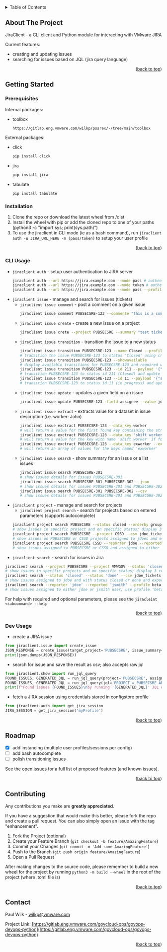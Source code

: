 <a name="readme-top"></a>

<!-- TABLE OF CONTENTS -->
<details>
  <summary>Table of Contents</summary>
  <ol>
    <li>
      <a href="#about-the-project">About The Project</a>
    </li>
    <li>
      <a href="#getting-started">Getting Started</a>
      <ul>
        <li><a href="#prerequisites">Prerequisites</a></li>
        <li><a href="#installation">Installation</a></li>
      </ul>
    </li>
    <li><a href="#cliusage">CLI Usage</a></li>
    <li><a href="#devusage">Dev Usage</a></li>
    <li><a href="#roadmap">Roadmap</a></li>
    <li><a href="#contributing">Contributing</a></li>
    <li><a href="#contact">Contact</a></li>
  </ol>
</details>



<!-- ABOUT THE PROJECT -->
## About The Project

JiraClient - a CLI client and Python module for interacting with VMware JIRA

Current features:
* creating and updating issues
* searching for issues based on JQL (jira query language)

<p align="right">(<a href="#readme-top">back to top</a>)</p>



<!-- GETTING STARTED -->
## Getting Started

### Prerequisites

Internal packages:
* toolbox
  ```sh
  https://gitlab.eng.vmware.com/wilkp/pssrex/-/tree/main/toolbox
  ```
External packages:
* click
  ```sh
  pip install click
  ```
* jira
  ```sh
  pip install jira
  ```
* tabulate
  ```sh
  pip install tabulate
  ```

### Installation

1. Clone the repo or download the latest wheel from /dist
2. Install the wheel with pip or add the cloned repo to one of your paths (python3 -c "import sys; print(sys.path)")
3. To use the jiraclient in CLI mode (ie as a bash command), run `jiraclient auth -u JIRA_URL_HERE -m (pass/token)` to setup your user profile

<p align="right">(<a href="#readme-top">back to top</a>)</p>



<!-- CLI USAGE EXAMPLES -->
### CLI Usage

* `jiraclient auth` - setup user authentication to JIRA server
  ```sh
  jiraclient auth --url https://jira.example.com --mode pass # authenticate with username and password (saved to default profile)
  jiraclient auth --url https://jira.example.com --mode token # authenticate with user API token
  jiraclient auth --url https://jira.example.com --mode pass --profile beta # authenticate with user API token and create a new profile 'beta'
  ```
* `jiraclient issue` - manage and search for issues (tickets)
  * `jiraclient issue comment` - post a comment on a given issue
    ```sh
    jiraclient issue comment PUBSECSRE-123 --commente "this is a comment"
    ```
  * `jiraclient issue create` - create a new issue on a project
    ```sh
    jiraclient issue crete --project PUBSECSRE --summary "test ticket" --description "this is a test ticket"
    ```
  * `jiraclient issue transition` - transition the issue to a new status
    ```sh
    jiraclient issue transition PUBSECSRE-123 --name Closed --profile jira
    # transition the issue PUBSECSRE-123 to status 'Closed' using credentials stored on profile "jira"
    jiraclient issue transition PUBSECSRE-123 --showavailable 
    # display available transitions for PUBSECSRE-123 and required updates to the ticket fields (if any)
    jiraclient issue transition PUBSECSRE-123 --id 211 --payload '{"resolution": {"id": "10000"}}'
    # transition PUBSECSRE-123 to status id 211 (Closed) and update the "resolution" field with an allowed value of an id = 10000 (Done)
    jiraclient issue transition PUBSECSRE-123 --id 11 --payload '{"status": {"id": "1234"}, "assignee": {"user": "wilkp"}}'
    # transition PUBSECSRE-123 to status id 11 (in progress) and update the "assignee" to user "wilkp" and set the status to "investigation" (id 1234)
    ```
  * `jiraclient issue update` - updates a given field on an issue
    ```sh
    jiraclient issue update PUBSECSRE-123 -field assignee --value jdoe
    ```
  * `jiraclient issue extract` - extracts value for a dataset in issue description (i.e. worker: John)
    ```sh
    jiraclient issue exctract PUBSECSRE-123 --data_key worker
    # will return a value for the first found key containing the string 'worker' in its name
    jiraclient issue exctract PUBSECSRE-123 --data_key 'shift worker' --exact
    # will return a value for the key with name 'shift worker' if found
    jiraclient issue exctract PUBSECSRE-123 --data_key exworker --exact --multiple
    # will return an array of values for the keys named 'exworker'
    ```
  * `jiraclient issue search` - show summary for an issue or a list issues
    ```sh
    jiraclient issue search PUBSECSRE-301
    # show issues details for issues PUBSECSRE-301
    jiraclient issue search PUBSECSRE-301 PUBSECSRE-302 --json
    # show issues details for issues PUBSECSRE-301 and PUBSECSRE-302 and display result as json
    jiraclient issue search PUBSECSRE-301 PUBSECSRE-302 --csv
    # show issues details for issues PUBSECSRE-301 and PUBSECSRE-302 anbd save the result to csv file
    ```
* `jiraclient project` - manage and search for projects
  * `jiraclient project search` - search for projects based on entered parameters (supports autocomplete)
  ```sh
  jiraclient project search PUBSECSRE --status closed --orderby group --limit 3 --descending 
  # show issues in specific project and on specific status; display 3 results in descending order sorting by assigned group
  jiraclient project search PUBSECSRE --project CSSD --csv jdoe_tickets --reporter jdoe
  # show issues on PUBSECSRE or CSSD projects assigned to jdoes and export the results to a csv file named jdoe_tickets.csv
  jiraclient project search PUBSECSRE CSSD --reporter jdoe --reported jsmith --profile beta
  # show issues assigned to PUBSECSRE or CSSD and assigned to either jdoe or jsmith user; use profile 'beta' for authentication
  ```
* `jiraclient search` - search for issues in Jira
```sh
jiraclient search --project PUBSECSRE --project VMWGOV --status 'closed' --orderby group --limit 3 --descending 
# show issues in specific projects and on specific status; display 3 results in descending order sorting by assigned group
jiraclient search --status 'closed' --status 'done' --csv jdoe_tickets --reporter 'jdoe'
# show issues assigned to jdoe and with status closed or done and export the results to a csv file named jdoe_tickets.csv
jiraclient search --reporter 'jdoe' --reported 'jsmith' --profile beta
# show issues assigned to either jdoe or jsmith user; use profile 'beta' for authentication
```

For help with required and optional parameters, please see the `jiracleint <subcommand> --help` 

<p align="right">(<a href="#readme-top">back to top</a>)</p>



<!-- DEV USAGE EXAMPLES -->
### Dev Usage

* create a JIRA issue
```python
from jiraclient.issue import create_issue
JSON_RESPONSE = create_issue(target_project='PUBSECSRE', issue_summary="Someone's testing the jiraclient module...", issue_description="...and that someone is me.")
print(json.dumps(JSON_RESPONSE))
```
* search for issue and save the result as csv; also accepts raw jql
```python
from jiraclient.show import run_jql_query
FOUND_ISSUES, GENERATED_JQL = run_jql_query(project='PUBSECSRE', assignee='wilkp', csv=True)
FOUND_ISSUES, GENERATED_JQL = run_jql_query(jql='PROJECT = PUBSECSRE AND ASSIGNEE = wilkp', csv=True)
print(f"Found issues {FOUND_ISSUES}\nby running '{GENERATED_JQL}' JQL query")
```
* fetch a JIRA session using credentials stored in configstore profile
```python
from jiraclient.auth import get_jira_session
JIRA_SESSION = get_jira_session('myProfile')
```

<p align="right">(<a href="#readme-top">back to top</a>)</p>



<!-- ROADMAP -->
## Roadmap

- [X] add instancing (multiple user profiles/sessions per config)
- [ ] add bash autocomplete 
- [ ] polish transitioning issues

See the [open issues](https://gitlab.eng.vmware.com/govcloud-ops/govcloud-devops-python/issues) for a full list of proposed features (and known issues).

<p align="right">(<a href="#readme-top">back to top</a>)</p>



<!-- CONTRIBUTING -->
## Contributing

Any contributions you make are **greatly appreciated**.

If you have a suggestion that would make this better, please fork the repo and create a pull request. You can also simply open an issue with the tag "enhancement".

1. Fork the Project (optional)
2. Create your Feature Branch (`git checkout -b feature/AmazingFeature`)
3. Commit your Changes (`git commit -m 'Add some AmazingFeature'`)
4. Push to the Branch (`git push origin feature/AmazingFeature`)
5. Open a Pull Request

After making changes to the source code, please remember to build a new wheel for the project by running `python3 -m build --wheel` in the root of the project (where .toml file is)

<p align="right">(<a href="#readme-top">back to top</a>)</p>


<!-- CONTACT -->
## Contact

Paul Wilk - wilkp@vmware.com

Project Link: [https://gitlab.eng.vmware.com/govcloud-ops/govops-devops-python](https://gitlab.eng.vmware.com/govcloud-ops/govops-devops-python)

<p align="right">(<a href="#readme-top">back to top</a>)</p>
